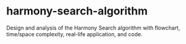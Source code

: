 # harmony-search-algorithm
Design and analysis of the Harmony Search algorithm with flowchart, time/space complexity, real-life application, and code.
